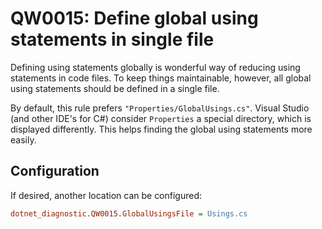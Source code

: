# QW0015: Define global using statements in single file

Defining using statements globally is wonderful way of reducing using statements
in code files. To keep things maintainable, however, all global using statements
should be defined in a single file.

By default, this rule prefers `"Properties/GlobalUsings.cs"`.  Visual Studio
(and other IDE's for C#) consider `Properties` a special directory, which is
displayed differently. This helps finding the global using statements more easily.

## Configuration
If desired, another location can be configured:

``` INI
dotnet_diagnostic.QW0015.GlobalUsingsFile = Usings.cs
```

